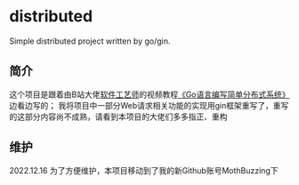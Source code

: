 # distributed
Simple distributed project written by go/gin.

## 简介
这个项目是跟着由B站大佬[软件工艺师](https://space.bilibili.com/361469957?spm_id_from=333.337.0.0)的视频教程[《Go语言编写简单分布式系统》](https://www.bilibili.com/video/BV1ZU4y1577q/?spm_id_from=333.999.0.0&vd_source=ad2245803b10e4cca0a859fa3100f8d1)边看边写的；
我将项目中一部分Web请求相关功能的实现用gin框架重写了，重写的这部分内容尚不成熟，请看到本项目的大佬们多多指正、重构

## 维护
2022.12.16 为了方便维护，本项目移动到了我的新Github账号MothBuzzing下
